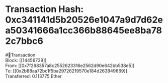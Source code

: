 
Transaction Hash: 0xc341141d5b20526e1047a9d7d62ea50341666a1cc366b88645ee8ba782c7bbc6
====================================================================================
  
#💸Transaction  
Block: [[14456729]]  
From: [[0x7f268357a8c2552623316e2562d90e642bb538e5]]  
To: [[0x2b88aa72bc1f5ba29726219570e184d263849669]]  
Transferred: 0.113775 Ether